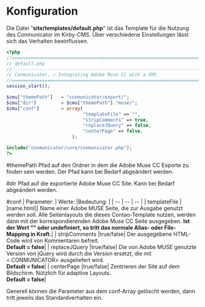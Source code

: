 # Konfiguration
Die Datei "**site/templates/default.php**" ist das Template für die Nutzung des Conmunicator im Kirby-CMS. Über verschiedene Einstellungen lässt sich das Verhalten beeinflussen.

```php
<?php
//==================================================================================
// default.php
//----------------------------------------------------------------------------------
// Conmunicator. – Integrating Adobe Muse CC with a CMS
//==================================================================================
session_start();

$cmu["themePath"] 	= "conmunicator/export/";
$cmu["dir"] 		= $cmu["themePath"]."muse/";
$cmu["conf"] 		= array(
							"templateFile" => "",
							"stripComments" => true,
							"replaceJQuery"	=> false,
                            "centerPage" => false,
						);

include("conmunicator/core/conmunicator.php");
?>
```
#themePath
Pfad auf den Ordner in dem die Adobe Muse CC Exporte zu finden sein werden. Der Pfad kann bei Bedarf abgeändert werden.

#dir
Pfad auf die exportierte Adobe Muse CC Site. Kann bei Bedarf abgeändert werden.

#conf
| Parameter: | Werte: |Bedeutung: |
| -- | -- | -- |
| templateFile |[name.html]| Name einer Adobe MUSE Seite, die zur Ausgabe genutzt werden soll. Alle Seitenlayouts die dieses Contao-Template nutzen, werden dann mit der korrespondierenden Adobe Muse CC Seite ausgegeben. **Ist der Wert "" oder undefiniert, so tritt das normale Alias- oder File-Mapping in Kraft.**|
| stripComments |true/false| Der ausgegebene HTML-Code wird von Kommentaren befreit.<br>**Default = false**|
| replaceJQuery |true/false| Die von Adobe MUSE genutzte Version von jQuery wird durch die Version ersetzt, die mit <.CONMUNICATOR> ausgeliefert wird.<br>**Default = false**|
| centerPage |true/false| Zentrieren der Site auf dem Bildschirm. Nützlich für adaptive Layouts.<br>**Default = false**|

Generell können die Parameter aus dem conf-Array gelöscht werden, dann tritt jeweils das Standardverhalten ein.


